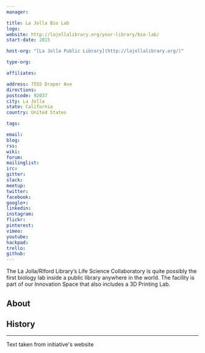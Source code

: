 ```yaml
---
manager:

title: La Jolla Bio Lab
logo:
website: http://lajollalibrary.org/your-library/bio-lab/
start-date: 2015

host-org: "[La Jolla Public Library](http://lajollalibrary.org/)"

type-org:

affiliates:

address: 7555 Draper Ave
directions:
postcode: 92037
city: La Jolla
state: California
country: United States

tags:

email:
blog:
rss:
wiki:
forum:
mailinglist:
irc:
gitter:
slack:
meetup:
twitter:
facebook:
google+:
linkedin:
instagram:
flickr:
pinterest:
vimeo:
youtube:
hackpad:
trello:
github:
---
```

The La Jolla/RIford Library’s Life Science Collaboratory is quite possibly the first biology lab inside a public library anywhere in the world. The facility is part of our Innovation Space that also includes a 3D Printing Lab.

## About

## History

---
Text taken from initiative's website
